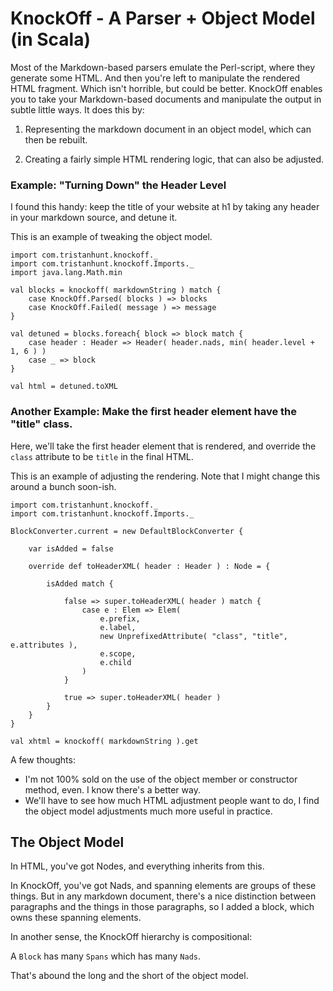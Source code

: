 KnockOff - A Parser + Object Model (in Scala)
=============================================

Most of the Markdown-based parsers emulate the Perl-script, where they
generate some HTML. And then you're left to manipulate the rendered HTML
fragment. Which isn't horrible, but could be better. KnockOff enables you to
take your Markdown-based documents and manipulate the output in subtle little
ways. It does this by:

1. Representing the markdown document in an object model, which can then
   be rebuilt.

2. Creating a fairly simple HTML rendering logic, that can also be adjusted.

### Example: "Turning Down" the Header Level

I found this handy: keep the title of your website at h1 by taking any
header in your markdown source, and detune it.

This is an example of tweaking the object model.

    import com.tristanhunt.knockoff._
    import com.tristanhunt.knockoff.Imports._
    import java.lang.Math.min

    val blocks = knockoff( markdownString ) match {
        case KnockOff.Parsed( blocks ) => blocks
        case KnockOff.Failed( message ) => message
    }
    
    val detuned = blocks.foreach{ block => block match {
        case header : Header => Header( header.nads, min( header.level + 1, 6 ) )
        case _ => block
    }
    
    val html = detuned.toXML


### Another Example: Make the first header element have the "title" class.

Here, we'll take the first header element that is rendered, and override the
`class` attribute to be `title` in the final HTML.

This is an example of adjusting the rendering. Note that I might change this
around a bunch soon-ish.

    import com.tristanhunt.knockoff._
    import com.tristanhunt.knockoff.Imports._
    
    BlockConverter.current = new DefaultBlockConverter {

        var isAdded = false

        override def toHeaderXML( header : Header ) : Node = {
            
            isAdded match {
                
                false => super.toHeaderXML( header ) match {
                    case e : Elem => Elem(
                        e.prefix,
                        e.label,
                        new UnprefixedAttribute( "class", "title", e.attributes ),
                        e.scope,
                        e.child
                    )
                }
                
                true => super.toHeaderXML( header )
            }
        }
    }
    
    val xhtml = knockoff( markdownString ).get

A few thoughts:

* I'm not 100% sold on the use of the object member or constructor method,
  even. I know there's a better way.
* We'll have to see how much HTML adjustment people want to do, I find the
  object model adjustments much more useful in practice.


## The Object Model ##

In HTML, you've got Nodes, and everything inherits from this.

In KnockOff, you've got Nads, and spanning elements are groups of these
things. But in any markdown document, there's a nice distinction between
paragraphs and the things in those paragraphs, so I added a block, which
owns these spanning elements.

In another sense, the KnockOff hierarchy is compositional:

A `Block` has many `Spans` which has many `Nads`.

That's abound the long and the short of the object model.